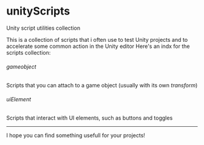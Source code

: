 # unityScripts
Unity script utilities collection

This is a collection of scripts that i often use to test Unity projects and to accelerate some common action in the Unity editor
Here's an indx for the scripts collection:

###### gameobject
Scripts that you can attach to a game object (usually with its own *transform*)

###### uiElement
Scripts that interact with UI elements, such as buttons and toggles

 - - -
I hope you can find something usefull for your projects!
